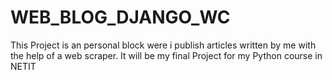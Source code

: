 # WEB_BLOG_DJANGO_WC
This Project is an personal block were i publish articles written by me with the help of a web scraper. It will be my final Project for my Python course in NETIT
